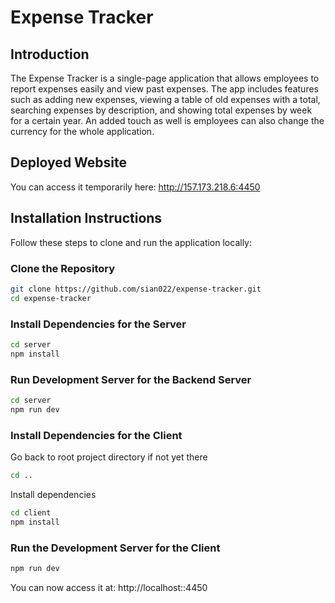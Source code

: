 # Expense Tracker

## Introduction

The Expense Tracker is a single-page application that allows employees to report expenses easily and view past expenses. The app includes features such as adding new expenses, viewing a table of old expenses with a total, searching expenses by description, and showing total expenses by week for a certain year. An added touch as well is employees can also change the currency for the whole application.

## Deployed Website

You can access it temporarily here:
http://157.173.218.6:4450

## Installation Instructions

Follow these steps to clone and run the application locally:

### Clone the Repository

```bash
git clone https://github.com/sian022/expense-tracker.git
cd expense-tracker
```

### Install Dependencies for the Server

```bash
cd server
npm install
```

### Run Development Server for the Backend Server

```bash
cd server
npm run dev
```

### Install Dependencies for the Client

Go back to root project directory if not yet there

```bash
cd ..
```

Install dependencies

```bash
cd client
npm install
```

### Run the Development Server for the Client

```bash
npm run dev
```

You can now access it at:
http://localhost::4450
